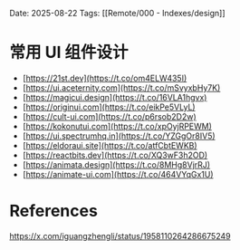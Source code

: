 Date: 2025-08-22
Tags: [[Remote/000 - Indexes/design]]

# 常用 UI 组件设计

- [https://21st.dev](https://t.co/om4ELW435I) 
- [https://ui.aceternity.com](https://t.co/mSvyxbHy7K) 
- [https://magicui.design](https://t.co/16VLA1hgvx) 
- [https://originui.com](https://t.co/eikPe5VLyL) 
- [https://cult-ui.com](https://t.co/p6rsob2D2w) 
- [https://kokonutui.com](https://t.co/xpOyjRPEWM) 
- [https://ui.spectrumhq.in](https://t.co/YZGgOr8IV5) 
- [https://eldoraui.site](https://t.co/atfCbtEWKB) 
- [https://reactbits.dev](https://t.co/XQ3wF3h2OD) 
- [https://animata.design](https://t.co/8MHg8VjrRJ) 
- [https://animate-ui.com](https://t.co/464VYqGx1U)
# References
https://x.com/iguangzhengli/status/1958110264286675249